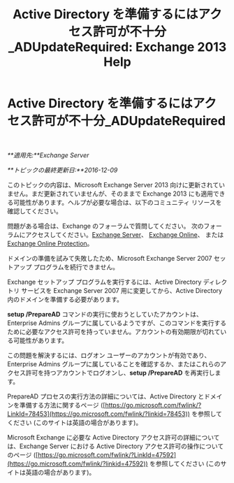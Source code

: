 ﻿---
title: 'Active Directory を準備するにはアクセス許可が不十分_ADUpdateRequired: Exchange 2013 Help'
TOCTitle: Active Directory を準備するにはアクセス許可が不十分_ADUpdateRequired
ms:assetid: 1412d8a1-605a-4b1e-bee3-0c97f2cc9e65
ms:mtpsurl: https://technet.microsoft.com/ja-jp/library/ms.exch.setupreadiness.adupdaterequired(v=EXCHG.150)
ms:contentKeyID: 48269194
ms.date: 04/24/2018
mtps_version: v=EXCHG.150
ms.translationtype: HT
---

# Active Directory を準備するにはアクセス許可が不十分\_ADUpdateRequired

 

_**適用先:**Exchange Server_

_**トピックの最終更新日:**2016-12-09_

このトピックの内容は、Microsoft Exchange Server 2013 向けに更新されていません。まだ更新されていませんが、そのままで Exchange 2013 にも適用できる可能性があります。ヘルプが必要な場合は、以下のコミュニティ リソースを確認してください。

問題がある場合は、Exchange のフォーラムで質問してください。 次のフォーラムにアクセスしてください。[Exchange Server](https://go.microsoft.com/fwlink/p/?linkid=60612)、 [Exchange Online](https://go.microsoft.com/fwlink/p/?linkid=267542)、 または [Exchange Online Protection](https://go.microsoft.com/fwlink/p/?linkid=285351)。

ドメインの準備を試みて失敗したため、Microsoft Exchange Server 2007 セットアップ プログラムを続行できません。

Exchange セットアップ プログラムを実行するには、Active Directory ディレクトリ サービスを Exchange Server 2007 用に変更してから、Active Directory 内のドメインを準備する必要があります。

**setup /PrepareAD** コマンドの実行に使おうとしていたアカウントは、Enterprise Admins グループに属しているようですが、このコマンドを実行するために必要なアクセス許可を持っていません。アカウントの有効期限が切れている可能性があります。

この問題を解決するには、ログオン ユーザーのアカウントが有効であり、Enterprise Admins グループに属していることを確認するか、またはこれらのアクセス許可を持つアカウントでログオンし、**setup /PrepareAD** を再実行します。

PrepareAD プロセスの実行方法の詳細については、Active Directory とドメインを準備する方法に関するページ ([https://go.microsoft.com/fwlink/?LinkId=78453](https://go.microsoft.com/fwlink/?linkid=78453)) を参照してください (このサイトは英語の場合があります)。

Microsoft Exchange に必要な Active Directory アクセス許可の詳細については、Exchange Server における Active Directory アクセス許可の操作についてのページ ([https://go.microsoft.com/fwlink/?LinkId=47592](https://go.microsoft.com/fwlink/?linkid=47592)) を参照してください (このサイトは英語の場合があります)。

